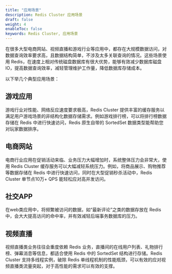 ```yaml
---
title: "应用场景"
description: Redis Cluster 应用场景
draft: false
weight: 4
enableToc: false
keywords: Redis Cluster, 应用场景
---
```


在很多大型电商网站、视频直播和游戏行业等应用中，都存在大规模数据访问，对数据查询效率要求高，且数据结构简单，不涉及太多关联查询的情况。这些场景使用 Redis，在速度上相对传统磁盘数据库有很大优势，能够有效减少数据库磁盘 IO，提高数据查询效率，减轻管理维护工作量，降低数据库存储成本。

以下举几个典型应用场景：

## 游戏应用

游戏行业对性能、网络反应速度要求极高，Redis Cluster 提供丰富的缓存服务以满足用户游戏场景的非结构化数据存储需求。例如游戏排行榜，可以将排行榜数据存储在 Redis 中进行快速访问，Redis 原生自带的 SortedSet 数据类型能帮助您对玩家数据排序。

## 电商网站

电商行业应用在促销活动来临、业务压力大幅增加时，系统整体压力会非常大，使用 Redis Cluster 缓存服务可以大幅减轻系统压力。例如，将商品展示、购物推荐等数据存储在 Redis 中进行快速访问，同时在大型促销秒杀活动中，Redis Cluster 单节点10万+ QPS 能轻松应对高并发访问。

## 社交APP

在web类应用中，将频繁被访问的数据，如“最新评论”之类的数据存放在 Redis 中，会大大提高访问的命中率，并有效减轻后端事务数据库的压力。

## 视频直播

视频直播类业务往往会重度依赖 Redis 业务，直播间的在线用户列表、礼物排行榜、弹幕消息等信息，都适合使用 Redis 中的 SortedSet 结构进行存储。Redis Cluster 支持多线程实例，破除 Redis 单线程机制的性能瓶颈，可以有效的应对视频直播类流量突起，对于高性能的需求可以有效的支撑。
